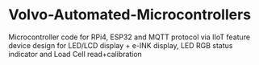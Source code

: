 # Volvo-Automated-Microcontrollers
Microcontroller code for RPi4, ESP32 and MQTT protocol via IIoT feature device design for LED/LCD display + e-INK display, LED RGB status indicator and Load Cell read+calibration
